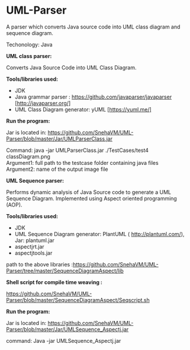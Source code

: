 # UML-Parser
A parser which converts Java source code into UML class diagram and sequence diagram.

Techonology: Java

**UML class parser:**

 Converts Java Source Code into UML Class Diagram. 
 
**Tools/libraries used:**
- JDK
- Java grammar parser : https://github.com/javaparser/javaparser [http://javaparser.org/]
- UML Class Diagram generator: yUML [https://yuml.me/]

**Run the program:**

  Jar is located in: https://github.com/SnehaVM/UML-Parser/blob/master/Jar/UMLParserClass.jar
  
  Command:
   java -jar UMLParserClass.jar ./TestCases/test4 classDiagram.png   
   Argument1: full path to the testcase folder containing java files   
   Argument2: name of the output image file 
   

**UML Sequence parser:**

 Performs dynamic analysis of Java Source code to generate a UML Sequence Diagram. Implemented using Aspect oriented programming (AOP).
 
 **Tools/libraries used:**
 - JDK
 - UML Sequence Diagram generator: PlantUML (	http://plantuml.com/), Jar: plantuml.jar
 - aspectjrt.jar
 - aspectjtools.jar 
 
 path to the above libraries :https://github.com/SnehaVM/UML-Parser/tree/master/SequenceDiagramAspect/lib
 
  **Shell script for compile time weaving :**
  
  https://github.com/SnehaVM/UML-Parser/blob/master/SequenceDiagramAspect/Seqscript.sh
 
 **Run the program:**
 
  Jar is located in: https://github.com/SnehaVM/UML-Parser/blob/master/Jar/UMLSequence_Aspectj.jar
  
  command:
  Java -jar UMLSequence_Aspectj.jar
  
 
 
 
 

